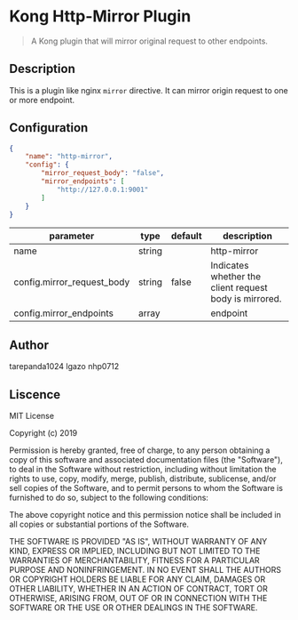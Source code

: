 # Kong Http-Mirror Plugin


> A Kong plugin that will mirror original request to other endpoints.

## Description


This is a plugin like nginx ```mirror``` directive. It can mirror origin request to one or more endpoint.

## Configuration


```json
{
    "name": "http-mirror",
    "config": {
        "mirror_request_body": "false",
        "mirror_endpoints": [
            "http://127.0.0.1:9001"
        ]
    }
}
```

| parameter                  | type   | default | description |  
| ----------                 | ----   |  ------ | ------------|
| name                       | string |         | http-mirror |  
| config.mirror_request_body | string | false   | Indicates whether the client request body is mirrored. |  
| config.mirror_endpoints    | array  |         | endpoint |  



## Author

tarepanda1024
lgazo
nhp0712

## Liscence


MIT License

Copyright (c) 2019 

Permission is hereby granted, free of charge, to any person obtaining a copy
of this software and associated documentation files (the "Software"), to deal
in the Software without restriction, including without limitation the rights
to use, copy, modify, merge, publish, distribute, sublicense, and/or sell
copies of the Software, and to permit persons to whom the Software is
furnished to do so, subject to the following conditions:

The above copyright notice and this permission notice shall be included in all
copies or substantial portions of the Software.

THE SOFTWARE IS PROVIDED "AS IS", WITHOUT WARRANTY OF ANY KIND, EXPRESS OR
IMPLIED, INCLUDING BUT NOT LIMITED TO THE WARRANTIES OF MERCHANTABILITY,
FITNESS FOR A PARTICULAR PURPOSE AND NONINFRINGEMENT. IN NO EVENT SHALL THE
AUTHORS OR COPYRIGHT HOLDERS BE LIABLE FOR ANY CLAIM, DAMAGES OR OTHER
LIABILITY, WHETHER IN AN ACTION OF CONTRACT, TORT OR OTHERWISE, ARISING FROM,
OUT OF OR IN CONNECTION WITH THE SOFTWARE OR THE USE OR OTHER DEALINGS IN THE
SOFTWARE.
